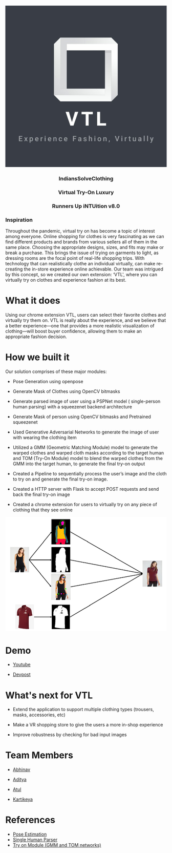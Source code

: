 <p align="center">
  <img src="assets/logo.jpg" />
</p>

<h3 align="center">IndiansSolveClothing</h2>
<h3 align="center">Virtual Try-On Luxury</h2> 
<h3 align="center">Runners Up iNTUition v8.0</h2>
<h3 align="center'>Devpost link: https://devpost.com/software/indianssolveclothing</h2>

---

# Inspiration
Throughout the pandemic, virtual try on has become a topic of interest among everyone. Online shopping for clothes is very fascinating as we can find different products and brands from various sellers all of them in the same place. Choosing the appropriate designs, sizes, and fits may make or break a purchase. This brings the issue of trying on garments to light, as dressing rooms are the focal point of real-life shopping trips. With technology that can realistically clothe an individual virtually, can make re-creating the in-store experience online achievable. Our team was intrigued by this concept, so we created our own extension: ‘VTL', where you can virtually try on clothes and experience fashion at its best.


# What it does
Using our chrome extension VTL, users can select their favorite clothes and virtually try them on. VTL is really about the experience, and we believe that a better experience—one that provides a more realistic visualization of clothing—will boost buyer confidence, allowing them to make an appropriate fashion decision.


# How we built it
Our solution comprises of these major modules:

* Pose Generation using openpose

* Generate Mask of Clothes using OpenCV bitmasks

* Generate parsed image of user using a PSPNet model ( single-person human parsing) with a squeezenet backend architecture

* Generate Mask of person using OpenCV bitmasks and Pretrained squeezenet

* Used Generative Adversarial Networks to generate the image of user with wearing the clothing item

* Utilized a GMM (Geometric Matching Module) model to generate the warped clothes and warped cloth masks according to the target human and TOM (Try-On Module) model to blend the warped clothes from the GMM into the target human, to generate the final try-on output

* Created a Pipeline to sequentially process the user’s image and the cloth to try on and generate the final try-on image.
* Created a HTTP server with Flask to accept POST requests and send back the final try-on image

* Created a chrome extension for users to virtually try on any piece of clothing that they see online

![alt text](assets/flow.png)

# Demo

* [Youtube](https://www.youtube.com/watch?v=Mey5g_ULi2E)

* [Devpost](https://devpost.com/software/indianssolveclothing)


# What's next for VTL
* Extend the application to support multiple clothing types (trousers, masks, accessories, etc)

* Make a VR shopping store to give the users a more in-shop experience

* Improve robustness by checking for bad input images


# Team Members
* [Abhinav](https://github.com/ABHINAV112)

* [Aditya](https://github.com/Aditya239233)

* [Atul](https://github.com/Atul-Acharya-17)

* [Kartikeya](https://github.com/Kartikeya2001)

      
# References

* [Pose Estimation](https://github.com/CMU-Perceptual-Computing-Lab/openpose)
* [Single Human Parser](https://github.com/hyk1996/Single-Human-Parsing-LIP)
* [Try on Module (GMM and TOM networks)](https://github.com/minar09/cp-vton-plus)
